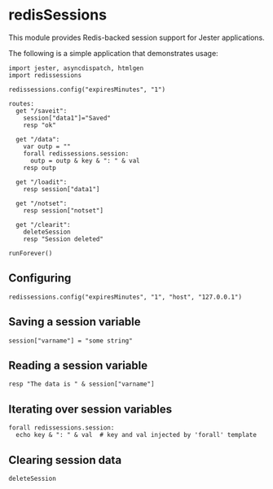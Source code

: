 # redisSessions

This module provides Redis-backed session support for Jester applications.  

The following is a simple application that demonstrates usage:

```Nimrod
import jester, asyncdispatch, htmlgen
import redissessions

redissessions.config("expiresMinutes", "1")

routes:
  get "/saveit":
    session["data1"]="Saved"
    resp "ok"

  get "/data":
    var outp = ""
    forall redissessions.session:
      outp = outp & key & ": " & val
    resp outp

  get "/loadit":
    resp session["data1"]

  get "/notset":
    resp session["notset"]

  get "/clearit":
    deleteSession
    resp "Session deleted"

runForever()

```

## Configuring
```Nimrod
redissessions.config("expiresMinutes", "1", "host", "127.0.0.1")
```

## Saving a session variable
```Nimrod
session["varname"] = "some string"
```

## Reading a session variable
```Nimrod
resp "The data is " & session["varname"]
```

## Iterating over session variables
```Nimrod
forall redissessions.session:
  echo key & ": " & val  # key and val injected by 'forall' template
```

## Clearing session data
```Nimrod
deleteSession
```
